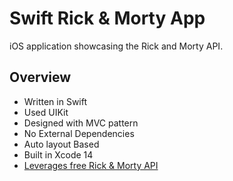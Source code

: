# Swift Rick & Morty App

iOS application showcasing the Rick and Morty API.

## Overview
- Written in Swift
- Used UIKit
- Designed with MVC pattern
- No External Dependencies
- Auto layout Based
- Built in Xcode 14
- [Leverages free Rick & Morty API](https://rickandmortyapi.com/)
